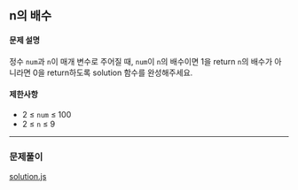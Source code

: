 ## n의 배수

#### 문제 설명
정수 `num`과 `n`이 매개 변수로 주어질 때, `num`이 `n`의 배수이면 1을 return `n`의 배수가 아니라면 0을 return하도록 solution 함수를 완성해주세요.

#### 제한사항
- 2 ≤ `num` ≤ 100
- 2 ≤ `n` ≤ 9

***

### 문제풀이

[solution.js](./solution.js)